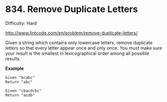 # 834. Remove Duplicate Letters

Difficulty: Hard

http://www.lintcode.com/en/problem/remove-duplicate-letters/

Given a string which contains only lowercase letters, remove duplicate letters so that every letter appear once and only once. You must make sure your result is the smallest in lexicographical order among all possible results.

**Example**  
```
Given "bcabc"
Return "abc"

Given "cbacdcbc"
Return "acdb"
```
